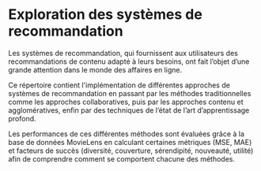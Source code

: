 # Exploration des systèmes de recommandation

Les systèmes de recommandation, qui fournissent aux utilisateurs des recommandations de contenu adapté à leurs besoins, ont fait l’objet d’une grande attention dans le monde des affaires en ligne. 

Ce répertoire contient l'implémentation de différentes approches de systèmes de recommandation en passant par les méthodes traditionnelles comme les approches collaboratives, puis par les approches
contenu et agglomératives, enfin par des techniques de l’état de l’art d’apprentissage profond. 

Les performances de ces différentes méthodes sont évaluées grâce à la base de données MovieLens en calculant certaines métriques (MSE, MAE) et facteurs de succès (diversité, couverture, sérendipité, nouveauté, utilité) afin de comprendre comment se comportent chacune des méthodes.
